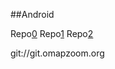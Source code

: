 ##Android

Repo[0](http://www.android.com)
Repo[1](http://www.androidxref.com)
Repo[2](http://www.omapzoom.org)

git://git.omapzoom.org

